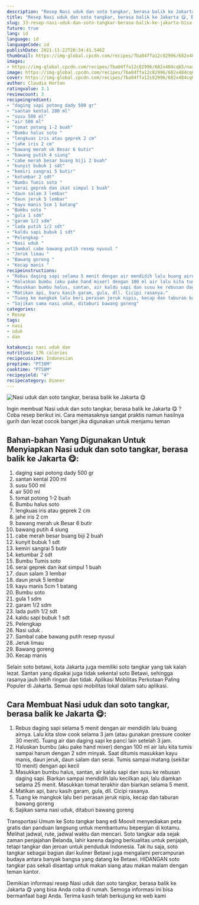 ```yaml
---
description: "Resep Nasi uduk dan soto tangkar, berasa balik ke Jakarta 😋, Bisa Manjain Lidah"
title: "Resep Nasi uduk dan soto tangkar, berasa balik ke Jakarta 😋, Bisa Manjain Lidah"
slug: 33-resep-nasi-uduk-dan-soto-tangkar-berasa-balik-ke-jakarta-bisa-manjain-lidah
future: true
lang: id
language: id
languageCode: id
publishDate: 2021-11-22T20:34:41.546Z 
thumbnail: https://img-global.cpcdn.com/recipes/7ba04ffa12c82996/682x484cq65/nasi-uduk-dan-soto-tangkar-berasa-balik-ke-jakarta-foto-resep-utama.webp
images:
- https://img-global.cpcdn.com/recipes/7ba04ffa12c82996/682x484cq65/nasi-uduk-dan-soto-tangkar-berasa-balik-ke-jakarta-foto-resep-utama.webp
image: https://img-global.cpcdn.com/recipes/7ba04ffa12c82996/682x484cq65/nasi-uduk-dan-soto-tangkar-berasa-balik-ke-jakarta-foto-resep-utama.webp
cover: https://img-global.cpcdn.com/recipes/7ba04ffa12c82996/682x484cq65/nasi-uduk-dan-soto-tangkar-berasa-balik-ke-jakarta-foto-resep-utama.webp
author: Claudia Horton
ratingvalue: 3.1
reviewcount: 3
recipeingredient:
- "daging sapi potong dady 500 gr"
- "santan kental 200 ml"
- "susu 500 ml"
- "air 500 ml"
- "tomat potong 1-2 buah"
- "Bumbu halus soto "
- "lengkuas iris atau geprek 2 cm"
- "jahe iris 2 cm"
- "bawang merah uk Besar 6 butir"
- "bawang putih 4 siung"
- "cabe merah besar buang biji 2 buah"
- "kunyit bubuk 1 sdt"
- "kemiri sangrai 5 butir"
- "ketumbar 2 sdt"
- "Bumbu Tumis soto "
- "serai geprek dan ikat simpul 1 buah"
- "daun salam 3 lembar"
- "daun jeruk 5 lembar"
- "kayu manis 5cm 1 batang"
- "Bumbu soto "
- "gula 1 sdm"
- "garam 1/2 sdm"
- "lada putih 1/2 sdt"
- "kaldu sapi bubuk 1 sdt"
- "Pelengkap "
- "Nasi uduk "
- "Sambal cabe bawang putih resep nyusul "
- "Jeruk limau "
- "Bawang goreng "
- "Kecap manis "
recipeinstructions:
- "Rebus daging sapi selama 5 menit dengan air mendidih lalu buang airnya. Lalu kita slow cook selama 3 jam (atau gunakan pressure cooker 30 menit). Tuang air dan daging sapi ke panci lain setelah 3 jam."
- "Haluskan bumbu (aku pake hand mixer) dengan 100 ml air lalu kita tumis sampai harum dengan 2 sdm minyak. Saat ditumis masukkan kayu manis, daun jeruk, daun salam dan serai. Tumis sampai matang (sekitar 10 menit) dengan api kecil"
- "Masukkan bumbu halus, santan, air kaldu sapi dan susu ke rebusan daging sapi. Biarkan sampai mendidih lalu kecilkan api, lalu diamkan selama 25 menit. Masukkan tomat terakhir dan biarkan selama 5 menit."
- "Matikan api, baru kasih garam, gula, dll. Cicipi rasanya."
- "Tuang ke mangkok lalu beri perasan jeruk nipis, kecap dan taburan bawang goreng"
- "Sajikan sama nasi uduk, ditaburi bawang goreng"
categories:
- Resep
tags:
- nasi
- uduk
- dan

katakunci: nasi uduk dan 
nutrition: 176 calories
recipecuisine: Indonesian
preptime: "PT38M"
cooktime: "PT50M"
recipeyield: "4"
recipecategory: Dinner
---
```



![Nasi uduk dan soto tangkar, berasa balik ke Jakarta 😋](https://img-global.cpcdn.com/recipes/7ba04ffa12c82996/682x484cq65/nasi-uduk-dan-soto-tangkar-berasa-balik-ke-jakarta-foto-resep-utama.webp)

Ingin membuat Nasi uduk dan soto tangkar, berasa balik ke Jakarta 😋 ? Coba resep berikut ini. Cara memasaknya sangat praktis namun hasilnya gurih dan lezat cocok banget jika digunakan untuk menjamu teman

<!--inarticleads1-->

## Bahan-bahan Yang Digunakan Untuk Menyiapkan Nasi uduk dan soto tangkar, berasa balik ke Jakarta 😋:

1. daging sapi potong dady 500 gr
1. santan kental 200 ml
1. susu 500 ml
1. air 500 ml
1. tomat potong 1-2 buah
1. Bumbu halus soto 
1. lengkuas iris atau geprek 2 cm
1. jahe iris 2 cm
1. bawang merah uk Besar 6 butir
1. bawang putih 4 siung
1. cabe merah besar buang biji 2 buah
1. kunyit bubuk 1 sdt
1. kemiri sangrai 5 butir
1. ketumbar 2 sdt
1. Bumbu Tumis soto 
1. serai geprek dan ikat simpul 1 buah
1. daun salam 3 lembar
1. daun jeruk 5 lembar
1. kayu manis 5cm 1 batang
1. Bumbu soto 
1. gula 1 sdm
1. garam 1/2 sdm
1. lada putih 1/2 sdt
1. kaldu sapi bubuk 1 sdt
1. Pelengkap 
1. Nasi uduk   . 
1. Sambal cabe bawang putih resep nyusul 
1. Jeruk limau 
1. Bawang goreng 
1. Kecap manis 

Selain soto betawi, kota Jakarta juga memiliki soto tangkar yang tak kalah lezat. Santan yang dipakai juga tidak sekental soto Betawi, sehingga rasanya jauh lebih ringan dan tidak. Aplikasi Mobilitas Perkotaan Paling Populer di Jakarta. Semua opsi mobilitas lokal dalam satu aplikasi. 

<!--inarticleads2-->

## Cara Membuat Nasi uduk dan soto tangkar, berasa balik ke Jakarta 😋:

1. Rebus daging sapi selama 5 menit dengan air mendidih lalu buang airnya. Lalu kita slow cook selama 3 jam (atau gunakan pressure cooker 30 menit). Tuang air dan daging sapi ke panci lain setelah 3 jam.
1. Haluskan bumbu (aku pake hand mixer) dengan 100 ml air lalu kita tumis sampai harum dengan 2 sdm minyak. Saat ditumis masukkan kayu manis, daun jeruk, daun salam dan serai. Tumis sampai matang (sekitar 10 menit) dengan api kecil
1. Masukkan bumbu halus, santan, air kaldu sapi dan susu ke rebusan daging sapi. Biarkan sampai mendidih lalu kecilkan api, lalu diamkan selama 25 menit. Masukkan tomat terakhir dan biarkan selama 5 menit.
1. Matikan api, baru kasih garam, gula, dll. Cicipi rasanya.
1. Tuang ke mangkok lalu beri perasan jeruk nipis, kecap dan taburan bawang goreng
1. Sajikan sama nasi uduk, ditaburi bawang goreng


Transportasi Umum ke Soto tangkar bang edi Moovit menyediakan peta gratis dan panduan langsung untuk membantumu bepergian di kotamu. Melihat jadwal, rute, jadwal waktu dan mencari. Soto tangkar ada sejak zaman penjajahan Belanda, lahir karena daging berkualitas untuk penjajah, tetapi tangkar dan jeroan untuk penduduk Indonesia. Tak itu saja, soto tangkar sebagai bagian dari kuliner Betawi juga mengalami percampuran budaya antara banyak bangsa yang datang ke Betawi. HIDANGAN soto tangkar pas sekali disantap untuk makan siang atau makan malam dengan teman kantor. 

Demikian informasi  resep Nasi uduk dan soto tangkar, berasa balik ke Jakarta 😋   yang bisa Anda coba di rumah. Semoga informasi ini bisa bermanfaat bagi Anda. Terima kasih telah berkujung ke web kami
